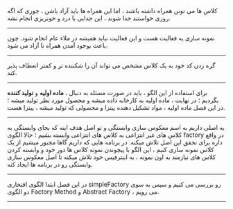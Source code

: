 کلاس ها می تونن همراه داشته باشند ، اما این همراه ها باید آزاد باشن ، جوری که اگه روزی خواستند جدا شوند ، این جدایی با درد و خونریزی انجام نشه.

---

نمونه سازی یه فعالیت هست و این فعالیت نباید همیشه در ملاء عام انجام شود. چون باعث بوجود آمدن همراه نا آزاد می شود.

---

گره زدن کد خود به یک کلاس مشخص می تواند آن را شکننده تر و کمتر انعطاف پذیر کند.

---

برای استفاده از این الگو ، باید در صورت مسئله به دنبال ، **ماده اولیه** و **تولید کننده** بگردیم ؛ در نهایت ، ماده اولیه به کارخانه داده میشه و محصول مورد نظر تولید میشه ؛ در این فصل ماده اولیه ، مواد تشکیل دهنده پیتزا و محصولی که تولید میشه ، پیتزا هست.

---

یه اصلی داریم به اسم معکوس سازی وابستگی و تو اصل هدف اینه که بجای وابستگی به کلاس های غیر انتزاعی به کلاس های انتزاعی وابسته بشیم ؛ حالا الگوی factory در واقع داره برای تحقق این اصل تلاش میکنه. در برنامه هایی که داریم گاها مجبور میشیم از یک کلاس نمونه سازی کنیم ، این الگو با پیچوندن نمونه کلاس ها دور خود و وابسته کردن کلاس های نیازمند به اون نمونه ، به اینترفیس خود تلاش میکنه تا اصل معکوس سازی وابستگی رو در برنامه ها ایجاد کنه.

---

در این فصل ابتدا الگوی افتخاری simpleFactory رو بررسی می کنیم و سپس به سوی دو الگوی Factory Method و Abstract Factory ، می رویم.

---
